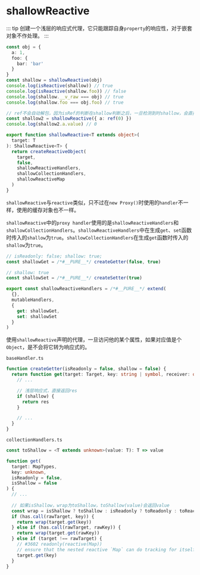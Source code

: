# shallowReactive

::: tip
创建一个浅层的响应式代理，它只能跟踪自身`property`的响应性，对于嵌套对象不作处理。
:::

```ts
const obj = {
  a: 1,
  foo: {
    bar: 'bar'
  }
}
const shallow = shallowReactive(obj)
console.log(isReactive(shallow)) // true
console.log(isReactive(shallow.foo)) // false
console.log(shallow.__v_raw === obj) // true
console.log(shallow.foo === obj.foo) // true

// ref不会自动解包，因为isRef的判断在shallow判断之后，一旦检测到时shallow，会直接返回结果
const shallow2 = shallowReactive({ a: ref(0) })
console.log(shallow2.a.value) // 0
```

```ts
export function shallowReactive<T extends object>(
  target: T
): ShallowReactive<T> {
  return createReactiveObject(
    target,
    false,
    shallowReactiveHandlers,
    shallowCollectionHandlers,
    shallowReactiveMap
  )
}
```

`shallowReactive`与`reactive`类似，只不过在`new Proxy()`时使用的`handler`不一样，使用的缓存对象也不一样。

`shallowReactive`中的`proxy handler`使用的是`shallowReactiveHandlers`和`shallowCollectionHandlers`。`shallowReactiveHandlers`中在生成`get`、`set`函数时传入的`shallow`为`true`。`shallowCollectionHandlers`在生成`get`函数时传入的`shallow`为`true`。

```ts
// isReadonly: false; shallow: true;
const shallowGet = /*#__PURE__*/ createGetter(false, true)

// shallow: true
const shallowSet = /*#__PURE__*/ createSetter(true)

export const shallowReactiveHandlers = /*#__PURE__*/ extend(
  {},
  mutableHandlers,
  {
    get: shallowGet,
    set: shallowSet
  }
)
```

使用`shallowReactive`声明的代理，一旦访问他的某个属性，如果对应值是个`Object`，是不会将它转为响应式的。

`baseHandler.ts`
```ts
function createGetter(isReadonly = false, shallow = false) {
  return function get(target: Target, key: string | symbol, receiver: object) {
    // ...

    // 浅层响应式，直接返回res
    if (shallow) {
      return res
    }

    // ...
  }
}
```

`collectionHandlers.ts`
```ts
const toShallow = <T extends unknown>(value: T): T => value

function get(
  target: MapTypes,
  key: unknown,
  isReadonly = false,
  isShallow = false
) {
  // ...
  
  // 如果isShallow，wrap为toShallow，toShallow(value)会返回value
  const wrap = isShallow ? toShallow : isReadonly ? toReadonly : toReactive
  if (has.call(rawTarget, key)) {
    return wrap(target.get(key))
  } else if (has.call(rawTarget, rawKey)) {
    return wrap(target.get(rawKey))
  } else if (target !== rawTarget) {
    // #3602 readonly(reactive(Map))
    // ensure that the nested reactive `Map` can do tracking for itself
    target.get(key)
  }
}
```

